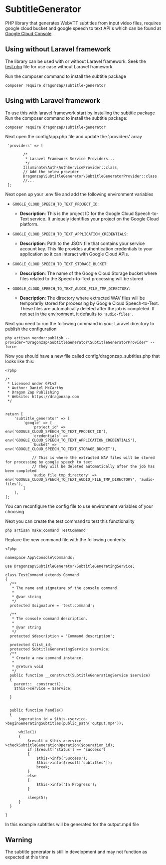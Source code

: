 # SubtitleGenerator
PHP library that generates WebVTT subtitles from input video files, requires google cloud bucket and google speech to text API's which can be found at [Google Cloud Console](https://console.cloud.google.com).

## Using without Laravel framework
The library can be used with or without Laravel framework. Seek the [test.php](https://github.com/dragonzapeducation/SubtitleGenerator/blob/main/test.php) file for use case without Laravel framework.

Run the composer command to install the subtitle package
```
composer require dragonzap/subtitle-generator
```

## Using with Laravel framework

To use this with laravel framework start by installing the subtitle package
Run the composer command to install the subtitle package:
```
composer require dragonzap/subtitle-generator
```

Next open the config/app.php file and update the 'providers' array
```
 'providers' => [

        /*
         * Laravel Framework Service Providers...
         */
        Illuminate\Auth\AuthServiceProvider::class,
        // Add the below provider
        Dragonzap\SubtitleGenerator\SubtitleGeneratorProvider::class
        //...
 ];

```

Next open up your .env file and add the following environment variables
- `GOOGLE_CLOUD_SPEECH_TO_TEXT_PROJECT_ID`: 
  - **Description**: This is the project ID for the Google Cloud Speech-to-Text service. It uniquely identifies your project on the Google Cloud platform.

- `GOOGLE_CLOUD_SPEECH_TO_TEXT_APPLICATION_CREDENTIALS`: 
  - **Description**: Path to the JSON file that contains your service account key. This file provides authentication credentials to your application so it can interact with Google Cloud APIs.

- `GOOGLE_CLOUD_SPEECH_TO_TEXT_STORAGE_BUCKET`: 
  - **Description**: The name of the Google Cloud Storage bucket where files related to the Speech-to-Text processing will be stored.

- `GOOGLE_CLOUD_SPEECH_TO_TEXT_AUDIO_FILE_TMP_DIRECTORY`: 
  - **Description**: The directory where extracted WAV files will be temporarily stored for processing by Google Cloud Speech-to-Text. These files are automatically deleted after the job is completed. If not set in the environment, it defaults to `'audio-files'`.

Next you need to run the following command in your Laravel directory to publish the configuration
```
php artisan vendor:publish --provider="Dragonzap\SubtitleGenerator\SubtitleGeneratorProvider" --force
```

Now you should have a new file called config/dragonzap_subtitles.php that looks like this:
```
<?php

/*
 * Licensed under GPLv2
 * Author: Daniel McCarthy
 * Dragon Zap Publishing
 * Website: https://dragonzap.com
 */

 
return [
    'subtitle_generator' => [
        'google' => [
            'project_id' => env('GOOGLE_CLOUD_SPEECH_TO_TEXT_PROJECT_ID'),
            'credentials' => env('GOOGLE_CLOUD_SPEECH_TO_TEXT_APPLICATION_CREDENTIALS'),
            'bucket' => env('GOOGLE_CLOUD_SPEECH_TO_TEXT_STORAGE_BUCKET'),

            // This is where the extracted WAV files will be stored for processing by google speech to text
            // They will be deleted automatically after the job has been completed
            'audio_file_tmp_directory' => env('GOOGLE_CLOUD_SPEECH_TO_TEXT_AUDIO_FILE_TMP_DIRECTORY', 'audio-files'),
        ]
    ],
];

```
You can reconfigure the config file to use environment variables of your choosing

Next you can create the test command to test this functionality
```
php artisan make:command TestCommand
```

Replace the new command file with the following contents:
```
<?php

namespace App\Console\Commands;

use Dragonzap\SubtitleGenerator\SubtitleGeneratingService;

class TestCommand extends Command
{
  /**
   * The name and signature of the console command.
   *
   * @var string
   */
  protected $signature = 'test:command';

  /**
   * The console command description.
   *
   * @var string
   */
  protected $description = 'Command description';

  protected $list_id;
  protected SubtitleGeneratingService $service;
  /**
   * Create a new command instance.
   *
   * @return void
   */
  public function __construct(SubtitleGeneratingService $service)
  {
    parent::__construct();
    $this->service = $service;

  }


  public function handle()
  {
      $operation_id = $this->service->beginGeneratingSubtitles(public_path('output.mp4'));

      while(1)
      {
          $result = $this->service->checkSubtitleGenerationOperation($operation_id);
          if ($result['status'] == 'success')
          {
              $this->info('Success');
              $this->info($result['subtitles']);
              break;
          }
          else
          {
              $this->info('In Progress');
          }

          sleep(5);
      }
  }
  
}
```

In this example subtitles will be generated for the output.mp4 file

## Warning
The subtitle generator is still in development and may not function as expected at this time
